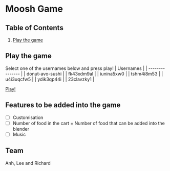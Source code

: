 # Moosh Game

## Table of Contents

1. [Play the game](#play-the-game)

## Play the game

Select one of the usernames below and press play!
| Usernames       |
| --------------- |
| donut-avo-sushi |
| fk43xdm9al      |
| iunina5xw0      |
| tshm4i8m53      |
| u4i3uqcfw5      |
| ydik3qp44i      |
| 23clavzky1      |

[Play!](https://leechuyem.github.io/moosh-game/)

## Features to be added into the game

- [ ] Customisation
- [ ] Number of food in the cart = Number of food that can be added into the blender
- [ ] Music

## Team

Anh, Lee and Richard
